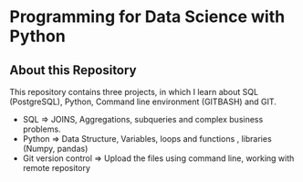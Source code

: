 # Programming for Data Science with Python
## About this Repository
This repository contains three projects, in which I learn about SQL (PostgreSQL), Python, Command line environment (GITBASH) and GIT.
* SQL => JOINS, Aggregations, subqueries and complex business problems.
* Python => Data Structure, Variables, loops and functions , libraries (Numpy, pandas)
* Git version control => Upload the files using command line, working with remote repository
